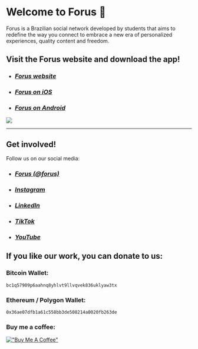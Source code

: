 # Welcome to Forus 💜

Forus is a Brazilian social network developed by students that aims to redefine the way you connect to embrace a new era of personalized experiences, quality content and freedom.

## Visit the Forus website and download the app!

- ### ***[Forus website](https://forus.app/)***
- ### ***[Forus on iOS](https://apps.apple.com/us/app/*forus-explore-the-world/id1613210612)***
- ### ***[Forus on Android](https://play.google.com/store/apps/details?id=app.forus)***

<a href="https://forus.app" target="_blank"><img src="https://forus.app/images/website-preview.jpg" target="_blank"></a>

---

## Get involved!

Follow us on our social media:
- ### ***[Forus (@forus)](https://forus.app/forus)***
- ### ***[Instagram](http://instagram.com/forus.app)***
- ### ***[LinkedIn](https://www.linkedin.com/company/forusapp/)***
- ### ***[TikTok](http://tiktok.com/@forus.app)***
- ### ***[YouTube](http://youtube.com/@forusapp)***

## If you like our work, you can donate to us:
### Bitcoin Wallet:
`bc1q57909p6aahnq8yhlvt9llvqvek836uklyaw3tx`

### Ethereum / Polygon Wallet:
`0x36ae07dfb1a61c558bb3de508214a0020fb263de`

### Buy me a coffee:

[!["Buy Me A Coffee"](https://www.buymeacoffee.com/assets/img/custom_images/orange_img.png)](https://buymeacoffee.com/forus) 
